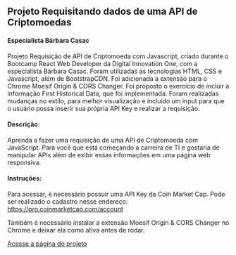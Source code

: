 ## Projeto Requisitando dados de uma API de Criptomoedas
#### Especialista Bárbara Casac

Projeto Requisição de API de Criptomoeda com Javascript, criado durante o Bootcamp React Web Developer da Digital Innovation One, com a especialista Bárbara Casac. Foram utilizadas as tecnologias HTML, CSS e Javascript, além de BootstrapCDN. Foi adicionada a extensão para o Chrome Moesif Origin & CORS Changer. Foi proposto o exercício de incluir a informação First Historical Data, que foi implementada. Foram realizadas mudanças no estilo, para melhor visualização e incluído um input para que o usuário possa inserir sua própria API Key e realizar a requisição.

#### Descrição:

Aprenda a fazer uma requisição de uma API de Criptomoeda com JavaScript. Para você que está começando a carreira de TI e gostaria de manipular APIs além de exibir essas informações em uma página web responsiva.


#### Instruções:
Para acessar, é necessário possuir uma API Key da Coin Market Cap. Pode ser realizado o cadastro nesse endereço: 
https://pro.coinmarketcap.com/account

Também é necessário instalar a extensão Moesif Origin & CORS Changer no Chrome e deixar ela como ativa antes de rodar.

<a href="https://staelsabrina.github.io/BootcampReactWeb/RequisitandoDadosApiCriptomoedas/index.html">Acesse a página do projeto</a>
